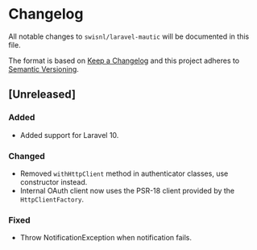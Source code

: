 # Changelog

All notable changes to `swisnl/laravel-mautic` will be documented in this file.

The format is based on [Keep a Changelog](http://keepachangelog.com/en/1.0.0/)
and this project adheres to [Semantic Versioning](http://semver.org/spec/v2.0.0.html).

## [Unreleased]

### Added

* Added support for Laravel 10.

### Changed

* Removed `withHttpClient` method in authenticator classes, use constructor instead.
* Internal OAuth client now uses the PSR-18 client provided by the `HttpClientFactory`.

### Fixed

* Throw NotificationException when notification fails.
